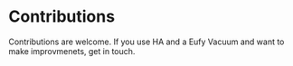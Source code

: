 # Contributions

Contributions are welcome. If you use HA and a Eufy Vacuum and want to make improvmenets, get in touch. 


